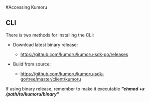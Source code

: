 #Accessing Kumoru

## CLI

There is two methods for installing the CLI:

- Download latest binary release:
    - <https://github.com/kumoru/kumoru-sdk-go/releases>
        
- Build from source:
    - <https://github.com/kumoru/kumoru-sdk-go/tree/master/client/kumoru>

<aside class="info">If using binary release, remember to make it executable <b><i>"chmod +x /path/to/kumoru/binary"</b></i></aside>
